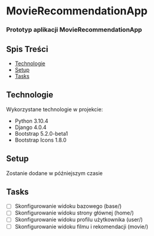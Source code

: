 # MovieRecommendationApp
### Prototyp aplikacji MovieRecommendationApp


## Spis Treści
* [Technologie](#technologie)
* [Setup](#Setup)
* [Tasks](#tasks)


## Technologie
Wykorzystane technologie w projekcie:
- Python 3.10.4
- Django 4.0.4
- Bootstrap 5.2.0-beta1
- Bootstrap Icons 1.8.0

## Setup 
Zostanie dodane w późniejszym czasie 

## Tasks
- [ ] Skonfigurowanie widoku bazowego (base/) 
- [ ] Skonfigurowanie widoku strony głównej (home/)
- [ ] Skonfigurowanie widoku profilu użytkownika (user/)
- [ ] Skonfigurowanie widoku filmu i rekomendacji (movie/)